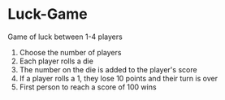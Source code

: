# Luck-Game
Game of luck between 1-4 players

1) Choose the number of players
2) Each player rolls a die
3) The number on the die is added to the player's score
4) If a player rolls a 1, they lose 10 points and their turn is over
5) First person to reach a score of 100 wins
